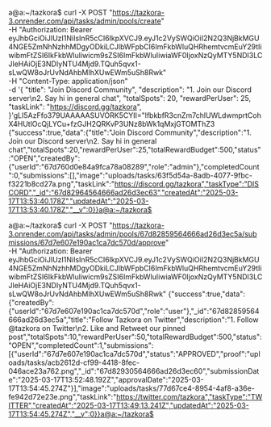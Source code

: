 a@a:~/tazkora$ curl -X POST "https://tazkora-3.onrender.com/api/tasks/admin/pools/create" \
-H "Authorization: Bearer eyJhbGciOiJIUzI1NiIsInR5cCI6IkpXVCJ9.eyJ1c2VySWQiOiI2N2Q3NjBkMGU4NGE5ZmNhNzhhMDgyODkiLCJlbWFpbCI6ImFkbWluQHRhemtvcmEuY29tIiwibmFtZSI6IkFkbWluIiwicm9sZSI6ImFkbWluIiwiaWF0IjoxNzQyMTY5NDI3LCJleHAiOjE3NDIyNTU4Mjd9.TQuh5qvx1-sLwQW8oJrUvNdAhbMIhXUwEWm5uSh8Rwk" \
-H "Content-Type: application/json" \
-d '{
  "title": "Join Discord Community",
  "description": "1. Join our Discord server\n2. Say hi in general chat",
  "totalSpots": 20,
  "rewardPerUser": 25,
  "taskLink": "https://discord.gg/tazkora",
}'gLI5AzFfo379UAAAAASUVORK5CYII="lfbkbfR3cnZm7chlUWLdwmprtCohX4HUtlOcQjLYCu+fzGJH2QRKvP3UNz8bWk1qMxjGTOMThZ3
{"success":true,"data":{"title":"Join Discord Community","description":"1. Join our Discord server\n2. Say hi in general chat","totalSpots":20,"rewardPerUser":25,"totalRewardBudget":500,"status":"OPEN","createdBy":{"userId":"67d760d0e84a9fca78a08289","role":"admin"},"completedCount":0,"submissions":[],"image":"uploads/tasks/63f5d54a-8adb-4077-9fbc-f3221b8cd27a.png","taskLink":"https://discord.gg/tazkora","taskType":"DISCORD","_id":"67d82964564666ad26d3ec63","createdAt":"2025-03-17T13:53:40.178Z","updatedAt":"2025-03-17T13:53:40.178Z","__v":0}}a@a:~/tazkora$ 






a@a:~/tazkora$ curl -X POST "https://tazkora-3.onrender.com/api/tasks/admin/pools/67d82859564666ad26d3ec5a/submissions/67d7e607e190ac1ca7dc570d/approve" \
-H "Authorization: Bearer eyJhbGciOiJIUzI1NiIsInR5cCI6IkpXVCJ9.eyJ1c2VySWQiOiI2N2Q3NjBkMGU4NGE5ZmNhNzhhMDgyODkiLCJlbWFpbCI6ImFkbWluQHRhemtvcmEuY29tIiwibmFtZSI6IkFkbWluIiwicm9sZSI6ImFkbWluIiwiaWF0IjoxNzQyMTY5NDI3LCJleHAiOjE3NDIyNTU4Mjd9.TQuh5qvx1-sLwQW8oJrUvNdAhbMIhXUwEWm5uSh8Rwk"
{"success":true,"data":{"createdBy":{"userId":"67d7e607e190ac1ca7dc570d","role":"user"},"_id":"67d82859564666ad26d3ec5a","title":"Follow Tazkora on Twitter","description":"1. Follow @tazkora on Twitter\n2. Like and Retweet our pinned post","totalSpots":10,"rewardPerUser":50,"totalRewardBudget":500,"status":"OPEN","completedCount":1,"submissions":[{"userId":"67d7e607e190ac1ca7dc570d","status":"APPROVED","proof":"uploads/tasks/acb2612d-cf99-4418-8fec-046ace23a762.png","_id":"67d82930564666ad26d3ec60","submissionDate":"2025-03-17T13:52:48.192Z","approvalDate":"2025-03-17T13:54:45.274Z"}],"image":"uploads/tasks/77d67ce4-8954-4af8-a36e-fe942d72e23e.png","taskLink":"https://twitter.com/tazkora","taskType":"TWITTER","createdAt":"2025-03-17T13:49:13.241Z","updatedAt":"2025-03-17T13:54:45.274Z","__v":0}}a@a:~/tazkora$ 







